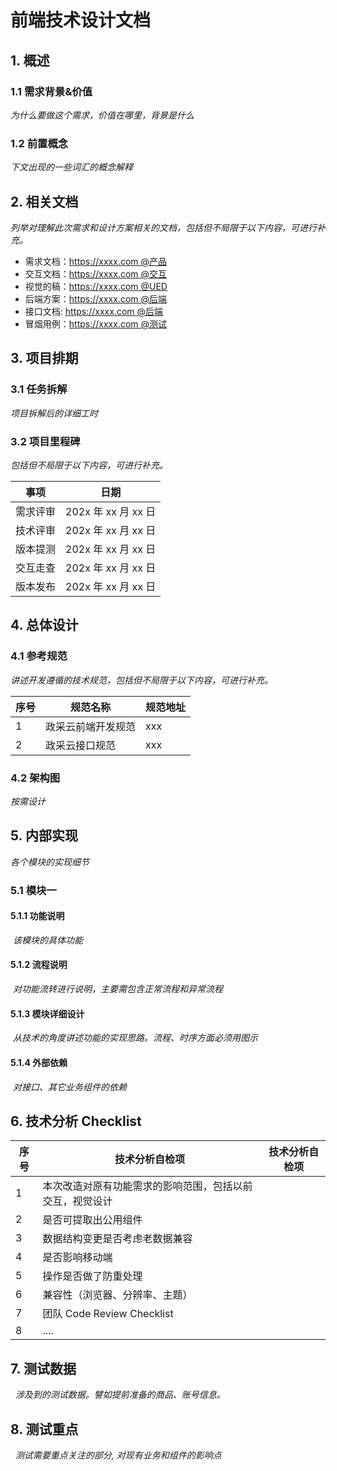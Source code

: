# 前端技术设计文档

## 1. 概述

### 1.1 需求背景&价值

​*为什么要做这个需求，价值在哪里，背景是什么*

### 1.2 前置概念

​*下文出现的一些词汇的概念解释*

## 2. 相关文档

*列举对理解此次需求和设计方案相关的文档，包括但不局限于以下内容，可进行补充。*

- 需求文档：https://xxxx.com @产品
- 交互文档：https://xxxx.com @交互
- 视觉的稿：https://xxxx.com @UED
- 后端方案：https://xxxx.com @后端
- 接口文档: https://xxxx.com @后端
- 冒烟用例：https://xxxx.com @测试

## 3. 项目排期

### 3.1 任务拆解

*项目拆解后的详细工时*

### 3.2 项目里程碑

*包括但不局限于以下内容，可进行补充。*

| 事项     | 日期                |
| -------- | ------------------- |
| 需求评审 | 202x 年 xx 月 xx 日 |
| 技术评审 | 202x 年 xx 月 xx 日 |
| 版本提测 | 202x 年 xx 月 xx 日 |
| 交互走查 | 202x 年 xx 月 xx 日 |
| 版本发布 | 202x 年 xx 月 xx 日 |

## 4. 总体设计

### 4.1 参考规范

*讲述开发遵循的技术规范，包括但不局限于以下内容，可进行补充。*

| 序号 | 规范名称           | 规范地址 |
| ---- | ------------------ | -------- |
| 1    | 政采云前端开发规范 | xxx      |
| 2    | 政采云接口规范     | xxx      |

### 4.2 架构图

*按需设计*

## 5. 内部实现

*各个模块的实现细节*

### 5.1 模块一

#### 5.1.1 功能说明

​ *该模块的具体功能*

#### 5.1.2 流程说明

​ *对功能流转进行说明，主要需包含正常流程和异常流程*

#### 5.1.3 模块详细设计

​ *从技术的角度讲述功能的实现思路。流程、时序方面必须用图示*

#### 5.1.4 外部依赖

​ *对接口、其它业务组件的依赖*

## 6. 技术分析 Checklist

| 序号 | 技术分析自检项                                           | 技术分析自检项 |
| ---- | -------------------------------------------------------- | -------------- |
| 1    | 本次改造对原有功能需求的影响范围，包括以前交互，视觉设计 |                |
| 2    | 是否可提取出公用组件                                     |                |
| 3    | 数据结构变更是否考虑老数据兼容                           |                |
| 4    | 是否影响移动端                                           |                |
| 5    | 操作是否做了防重处理                                     |                |
| 6    | 兼容性（浏览器、分辨率、主题）                           |                |
| 7    | 团队 Code Review Checklist                               |                |
| 8    | ....                                                     |                |

## 7. 测试数据

​  *涉及到的测试数据。譬如提前准备的商品、账号信息。*

## 8. 测试重点

​  *测试需要重点关注的部分, 对现有业务和组件的影响点*
